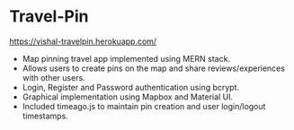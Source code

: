 # Travel-Pin
https://vishal-travelpin.herokuapp.com/

- Map pinning travel app implemented using MERN stack.
- Allows users to create pins on the map and share reviews/experiences with other users.
- Login, Register and Password authentication using bcrypt.
- Graphical implementation using Mapbox and Material UI.
- Included timeago.js to maintain pin creation and user login/logout timestamps.
